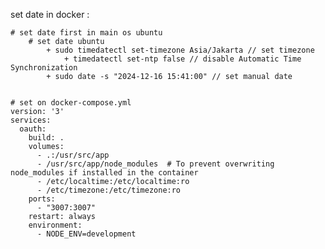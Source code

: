 set date in docker :

	# set date first in main os ubuntu
 		# set date ubuntu
   			+ sudo timedatectl set-timezone Asia/Jakarta // set timezone
      			+ timedatectl set-ntp false // disable Automatic Time Synchronization
			+ sudo date -s "2024-12-16 15:41:00" // set manual date
	

	# set on docker-compose.yml
	version: '3'
	services:
	  oauth:
		build: .
		volumes:
		  - .:/usr/src/app
		  - /usr/src/app/node_modules  # To prevent overwriting node_modules if installed in the container
		  - /etc/localtime:/etc/localtime:ro
		  - /etc/timezone:/etc/timezone:ro
		ports:
		  - "3007:3007"
		restart: always
		environment:
		  - NODE_ENV=development
